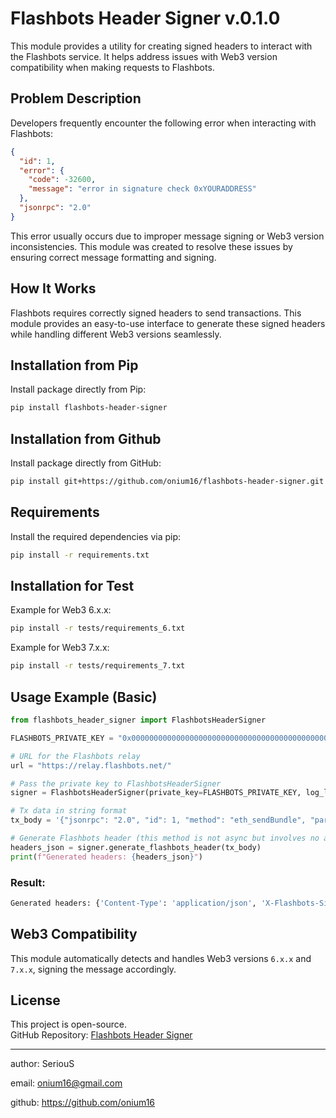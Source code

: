 # Flashbots Header Signer v.0.1.0

This module provides a utility for creating signed headers to interact with the Flashbots service. It helps address issues with Web3 version compatibility when making requests to Flashbots.

## Problem Description

Developers frequently encounter the following error when interacting with Flashbots:

```json
{
  "id": 1,
  "error": {
    "code": -32600,
    "message": "error in signature check 0xYOURADDRESS"
  },
  "jsonrpc": "2.0"
}
```

This error usually occurs due to improper message signing or Web3 version inconsistencies. This module was created to resolve these issues by ensuring correct message formatting and signing.

## How It Works

Flashbots requires correctly signed headers to send transactions. This module provides an easy-to-use interface to generate these signed headers while handling different Web3 versions seamlessly.

## Installation from Pip

Install package directly from Pip:

```bash
pip install flashbots-header-signer
```

## Installation from Github

Install package directly from GitHub:

```bash
pip install git+https://github.com/onium16/flashbots-header-signer.git
```

## Requirements

Install the required dependencies via pip:

```bash
pip install -r requirements.txt
```

## Installation for Test

Example for Web3 6.x.x:

```bash
pip install -r tests/requirements_6.txt
```

Example for Web3 7.x.x:

```bash
pip install -r tests/requirements_7.txt
```

## Usage Example (Basic)

```python
from flashbots_header_signer import FlashbotsHeaderSigner

FLASHBOTS_PRIVATE_KEY = "0x0000000000000000000000000000000000000000000000000000000000000001"

# URL for the Flashbots relay
url = "https://relay.flashbots.net/"

# Pass the private key to FlashbotsHeaderSigner
signer = FlashbotsHeaderSigner(private_key=FLASHBOTS_PRIVATE_KEY, log_level="DEBUG")

# Tx data in string format
tx_body = '{"jsonrpc": "2.0", "id": 1, "method": "eth_sendBundle", "params": [{"txs": ["0x0", "0x0", "0x0"], "blockNumber": "0x151962a", "minTimestamp": 0, "maxTimestamp": 0, "revertingTxHashes": []}]}'

# Generate Flashbots header (this method is not async but involves no async operations)
headers_json = signer.generate_flashbots_header(tx_body)
print(f"Generated headers: {headers_json}")
```

### Result:

```bash
Generated headers: {'Content-Type': 'application/json', 'X-Flashbots-Signature': '0x7E5F4552091A69125d5DfCb7b8C2659029395Bdf:0x97a2015ef4e0360724deb78837826161d242cf16ac4d349078f8dd9b36b7db9e37748978438f57e8b5e10782126b07a6533b6b9362a3f9bfaa15f7c159ea6d731b'}
```

## Web3 Compatibility

This module automatically detects and handles Web3 versions `6.x.x` and `7.x.x`, signing the message accordingly.

## License

This project is open-source.\
GitHub Repository: [Flashbots Header Signer](https://github.com/onium16/flashbot_sign_header.git)


---

author: SeriouS

email: onium16@gmail.com

github: https://github.com/onium16